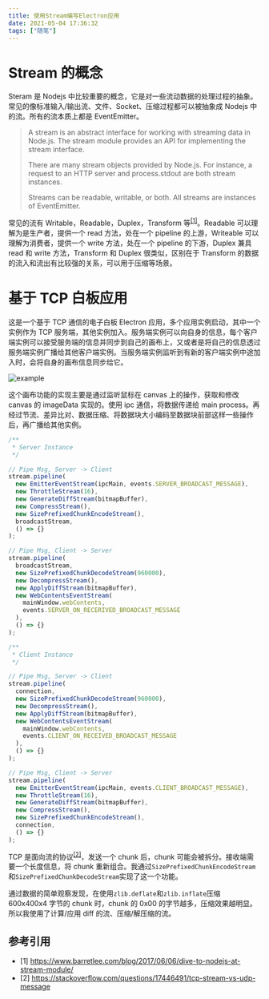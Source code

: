 ```yaml
---
title: 使用Stream编写Electron应用
date: 2021-05-04 17:36:32
tags: ["随笔"]
---
```


# Stream 的概念

Steram 是 Nodejs 中比较重要的概念，它是对一些流动数据的处理过程的抽象。常见的像标准输入/输出流、文件、Socket、压缩过程都可以被抽象成 Nodejs 中的流。所有的流本质上都是 EventEmitter。

> A stream is an abstract interface for working with streaming data in Node.js. The stream module provides an API for implementing the stream interface.
>
> There are many stream objects provided by Node.js. For instance, a request to an HTTP server and process.stdout are both stream instances.
>
> Streams can be readable, writable, or both. All streams are instances of EventEmitter.

常见的流有 Writable，Readable，Duplex，Transform 等<sup>[[1]](#reference-1)</sup>。Readable 可以理解为是生产者，提供一个 read 方法，处在一个 pipeline 的上游，Writeable 可以理解为消费者，提供一个 write 方法，处在一个 pipeline 的下游，Duplex 兼具 read 和 write 方法，Transform 和 Duplex 很类似，区别在于 Transform 的数据的流入和流出有比较强的关系，可以用于压缩等场景。

# 基于 TCP 白板应用

这是一个基于 TCP 通信的电子白板 Electron 应用，多个应用实例启动，其中一个实例作为 TCP 服务端，其他实例加入。服务端实例可以向自身的信息，每个客户端实例可以接受服务端的信息并同步到自己的画布上，又或者是将自己的信息透过服务端实例广播给其他客户端实例。当服务端实例监听到有新的客户端实例中途加入时，会将自身的画布信息同步给它。

![example](../assets/stream-whiteboard/example.gif)

这个画布功能的实现主要是通过监听鼠标在 canvas 上的操作，获取和修改 canvas 的 imageData 实现的。使用 ipc 通信，将数据传递给 main process。再经过节流、差异比对、数据压缩、将数据块大小编码至数据块前部这样一些操作后，再广播给其他实例。

```javascript
/**
 * Server Instance
 */

// Pipe Msg, Server -> Client
stream.pipeline(
  new EmitterEventStream(ipcMain, events.SERVER_BROADCAST_MESSAGE),
  new ThrottleStream(16),
  new GenerateDiffStream(bitmapBuffer),
  new CompressStream(),
  new SizePrefixedChunkEncodeStream(),
  broadcastStream,
  () => {}
);

// Pipe Msg, Client -> Server
stream.pipeline(
  broadcastStream,
  new SizePrefixedChunkDecodeStream(960000),
  new DecompressStream(),
  new ApplyDiffStream(bitmapBuffer),
  new WebContentsEventStream(
    mainWindow.webContents,
    events.SERVER_ON_RECERIVED_BROADCAST_MESSAGE
  ),
  () => {}
);

/**
 * Client Instance
 */

// Pipe Msg, Server -> Client
stream.pipeline(
  connection,
  new SizePrefixedChunkDecodeStream(960000),
  new DecompressStream(),
  new ApplyDiffStream(bitmapBuffer),
  new WebContentsEventStream(
    mainWindow.webContents,
    events.CLIENT_ON_RECEIVED_BROADCAST_MESSAGE
  ),
  () => {}
);

// Pipe Msg, Client -> Server
stream.pipeline(
  new EmitterEventStream(ipcMain, events.CLIENT_BROADCAST_MESSAGE),
  new ThrottleStream(16),
  new GenerateDiffStream(bitmapBuffer),
  new CompressStream(),
  new SizePrefixedChunkEncodeStream(),
  connection,
  () => {}
);
```

TCP 是面向流的协议<sup>[[2]](#reference-1)</sup>，发送一个 chunk 后，chunk 可能会被拆分。接收端需要一个长度信息，将 chunk 重新组合。我通过`SizePrefixedChunkEncodeStream`和`SizePrefixedChunkDecodeStream`实现了这一个功能。

通过数据的简单观察发现，在使用`zlib.deflate`和`zlib.inflate`压缩 600x400x4 字节的 chunk 时，chunk 的 0x00 的字节越多，压缩效果越明显。所以我使用了计算/应用 diff 的流、压缩/解压缩的流。

## 参考引用

- [1] https://www.barretlee.com/blog/2017/06/06/dive-to-nodejs-at-stream-module/
- [2] https://stackoverflow.com/questions/17446491/tcp-stream-vs-udp-message
